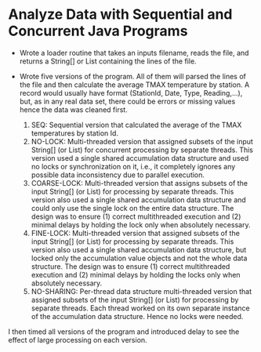 # Analyze Data with Sequential and Concurrent Java Programs

- Wrote a loader routine that takes an inputs filename, reads the file, and returns a String[] or
	List<String> containing the lines of the file.
- Wrote five versions of the program.
	All of them will parsed the lines of the file and then calculate the average TMAX temperature by station.
	A record would usually have format (StationId, Date, Type, Reading,...), but, as in any real data set, there could be errors or missing values hence the data was cleaned first.

	1. SEQ: Sequential version that calculated the average of the TMAX temperatures by station Id.
	2. NO-LOCK: Multi-threaded version that assigned subsets of the input String[] (or List<String>) for concurrent processing by separate threads. This version used a single shared accumulation data structure and used no locks or synchronization on it, i.e., it completely ignores any possible data inconsistency due to parallel execution.
	3. COARSE-LOCK: Multi-threaded version that assigns subsets of the input String[] (or List<String>) for processing by separate threads. This version also used a single shared accumulation data structure and could only use the single lock on the entire data structure.
	The design was to ensure
		(1) correct multithreaded execution and
		(2) minimal delays by holding the lock only when absolutely necessary.
	4. FINE-LOCK: Multi-threaded version that assigned subsets of the input String[] (or List<String>) for processing by separate threads. This version also used a single shared accumulation data structure, but locked only the accumulation value objects and not the whole data structure.
	The design was to ensure
		(1) correct multithreaded execution and
		(2) minimal delays by holding the locks only when absolutely necessary.
	5. NO-SHARING: Per-thread data structure multi-threaded version that assigned subsets of the input String[] (or List<String>) for processing by separate threads.
	Each thread worked on its own separate instance of the accumulation data structure. Hence no locks were needed. 

I then timed all versions of the program and introduced delay to see the effect of large processing on each version.
